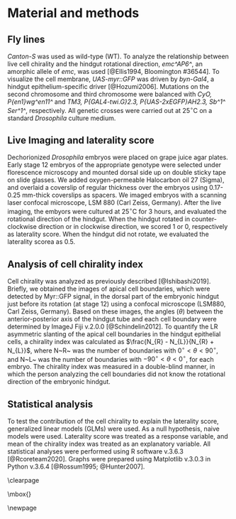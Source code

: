 # Material and methods

## Fly lines

*Canton-S* was used as wild-type (WT).
To analyze the relationship between live cell chirality and the hindgut rotational direction, *emc^AP6^*, an amorphic allele of *emc*, was used [@Ellis1994, Bloomington #36544].
To visualize the cell membrane, *UAS-myr::GFP* was driven by *byn-Gal4*, a hindgut epithelium-specific driver [@Hozumi2006].
Mutations on the second chromosome and third chromosome were balanced with *CyO, P{en1}wg^en11^* and *TM3, P{GAL4-twi.G}2.3, P{UAS-2xEGFP}AH2.3, Sb^1^ Ser^1^*, respectively.
All genetic crosses were carried out at $25^{\circ} \mathrm{C}$ on a standard *Drosophila* culture medium.

## Live Imaging and laterality score

Dechorionized *Drosophila* embryos were placed on grape juice agar plates.
Early stage 12 embryos of the appropriate genotype were selected under florescence microscopy and mounted dorsal side up on double sticky tape on slide glasses.
We added oxygen-permeable Halocarbon oil 27 (Sigma), and overlaid a coverslip of regular thickness over the embryos using 0.17-0.25 mm-thick coverslips as spacers.
We imaged embryos with a scanning laser confocal microscope, LSM 880 (Carl Zeiss, Germany).
After the live imaging, the embyors were cultured at $25^{\circ} \mathrm{C}$ for 3 hours, and evaluated the rotational direction of the hindgut.
When the hindgut rotated in counter-clockwise direction or in clockwise direction, we scored 1 or 0, respectively as laterality score.
When the hindgut did not rotate, we evaluated the laterality scorea as 0.5.

## Analysis of cell chirality index

Cell chirality was analyzed as previously described [@Ishibashi2019].
Briefly, we obtained the images of apical cell boundaries, which were detected by Myr::GFP signal, in the dorsal part of the embryonic hindgut just before its rotation (at stage 12) using a confocal microscope (LSM880, Carl Zeiss, Germany).
Based on these images, the angles ($\theta$) between the anterior-posterior axis of the hindgut tube and each cell boundary were determined by ImageJ Fiji v.2.0.0 [@Schindelin2012].
To quantify the LR asymmetric slanting of the apical cell boundaries in the hindgut epithelial cells, a chirality index was calculated as $\frac{N_{R} - N_{L}}{N_{R} + N_{L}}$,
where N~R~ was the number of boundaries with $0^{\circ} < \theta <  90^{\circ}$, and N~L~ was the number of boundaries with $-90^{\circ} < \theta <  0^{\circ}$, for each embryo.
The chirality index was measured in a double-blind manner, in which the person analyzing the cell boundaries did not know the rotational direction of the embryonic hindgut.

## Statistical analysis

To test the contribution of the cell chirality to explain the laterality score, generalized linear models (GLMs) were used.
As a null hypothesis, naive models were used.
Laterality score was treated as a response variable, and mean of the chirality index was treated as an explanatory variable.
All statistical analyses were performed using R software v.3.6.3 [@Rcoreteam2020].
Graphs were prepared using Matplotlib v.3.0.3 in Python v.3.6.4 [@Rossum1995; @Hunter2007].

\clearpage

\mbox{}

\newpage

<!--
0_metadata/meta0.md
0_metadata/meta1.md
1_abstract.md
2_introduction.md
3_procedures.md
4_results.md
5_discussion.md
6_figs.md
7_references.md
8_supplements.md
-->
